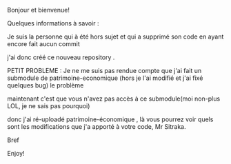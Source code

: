 Bonjour et bienvenue!

Quelques informations à savoir :

Je suis la personne qui à été hors sujet et qui a supprimé son code en ayant encore fait aucun commit

j'ai donc créé ce nouveau repository .

PETIT PROBLEME : Je ne me suis pas rendue compte que j'ai fait un submodule de patrimoine-economique (hors je l'ai modifié et j'ai fixé quelques bug) le problème 

maintenant c'est que vous n'avez pas accès à ce submodule(moi non-plus LOL, je ne sais pas pourquoi)

donc j'ai ré-uploadé patrimoine-économique , là vous pourrez voir quels sont les modifications que j'a apporté à votre code, Mr Sitraka.

Bref

Enjoy!
